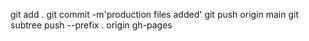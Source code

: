 
git add .
git commit -m'production files added'
git push origin main
git subtree push --prefix . origin gh-pages